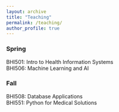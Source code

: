 ```yaml
---
layout: archive
title: "Teaching"
permalink: /teaching/
author_profile: true
---
```


<h3>Spring</h3>
BHI501: Intro to Health Information Systems <br>
BHI506: Machine Learning and AI

<h3>Fall</h3>
BHI508: Database Applications <br>
BHI551: Python for Medical Solutions





